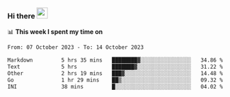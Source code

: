 ### Hi there <a href="https://www.gautamkrishnar.com/"><img src="https://media.giphy.com/media/hvRJCLFzcasrR4ia7z/giphy.gif" width="25px"></a>

📊 **This week I spent my time on**

<!--START_SECTION:waka-->

```txt
From: 07 October 2023 - To: 14 October 2023

Markdown         5 hrs 35 mins   ████████▓░░░░░░░░░░░░░░░░   34.86 %
Text             5 hrs           ███████▓░░░░░░░░░░░░░░░░░   31.22 %
Other            2 hrs 19 mins   ███▓░░░░░░░░░░░░░░░░░░░░░   14.48 %
Go               1 hr 29 mins    ██▒░░░░░░░░░░░░░░░░░░░░░░   09.32 %
INI              38 mins         █░░░░░░░░░░░░░░░░░░░░░░░░   04.02 %
```

<!--END_SECTION:waka-->
